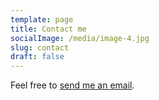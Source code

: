 ```yaml
---
template: page
title: Contact me
socialImage: /media/image-4.jpg
slug: contact
draft: false
---
```

Feel free to <a href="mailto:james_m_oconnor@yahoo.com">send me an email</a>.